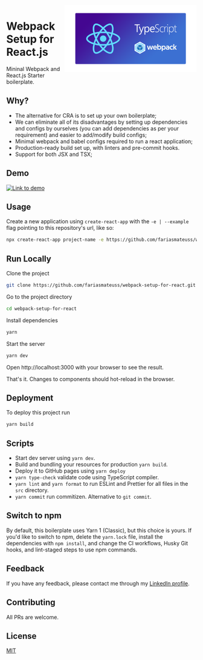 <img src="./docs/resources/thumbnail.png" width="350" align="right">

# Webpack Setup for React.js

Mininal Webpack and React.js Starter boilerplate.

## Why?

- The alternative for CRA is to set up your own boilerplate;
- We can eliminate all of its disadvantages by setting up dependencies and configs by ourselves (you can add dependencies as per your requirement) and easier to add/modify build configs;
- Minimal webpack and babel configs required to run a react application;
- Production-ready build set up, with linters and pre-commit hooks.
- Support for both JSX and TSX;

## Demo

<a href="https://fariasmateuss.github.io/webpack-setup-for-react/" rel="Lint to demo"><img src="./docs/resources/demo.png" alt="Link to demo" /></a>

## Usage

Create a new application using `create-react-app` with the `-e | --example` flag pointing to this repository's url, like so:

```bash
npx create-react-app project-name -e https://github.com/fariasmateuss/webpack-setup-for-react.git
```

## Run Locally

Clone the project

```bash
git clone https://github.com/fariasmateuss/webpack-setup-for-react.git
```

Go to the project directory

```bash
cd webpack-setup-for-react
```

Install dependencies

```bash
yarn
```

Start the server

```bash
yarn dev
```

Open http://localhost:3000 with your browser to see the result.

That's it. Changes to components should hot-reload in the browser.

## Deployment

To deploy this project run

```bash
yarn build
```

## Scripts

- Start dev server using `yarn dev`.
- Build and bundling your resources for production `yarn build`.
- Deploy it to GitHub pages using `yarn deploy`
- `yarn type-check` validate code using TypeScript compiler.
- `yarn lint` and `yarn format` to run ESLint and Prettier for all files in the `src` directory.
- `yarn commit` run commitizen. Alternative to `git commit`.

## Switch to npm

By default, this boilerplate uses Yarn 1 (Classic), but this choice is yours. If you'd like to switch to npm, delete the `yarn.lock` file, install the dependencies with `npm install`, and change the CI workflows, Husky Git hooks, and lint-staged steps to use npm commands.

## Feedback

If you have any feedback, please contact me through my [LinkedIn profile](https://linkedin.com/in/fariasmateuss).

## Contributing

All PRs are welcome.

## License

[MIT](https://github.com/fariasmateuss/webpack-setup-for-react/blob/master/LICENSE)
